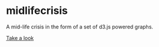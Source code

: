 midlifecrisis
=============

A mid-life crisis in the form of a set of d3.js powered graphs.

[Take a look](http://morganesque.github.io/midlifecrisis/)

